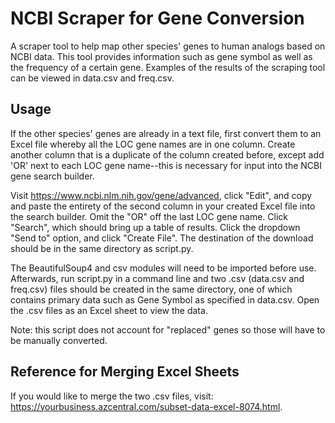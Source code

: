 # NCBI Scraper for Gene Conversion
A scraper tool to help map other species' genes to human analogs based on NCBI data. This tool provides information such as gene symbol as well as the frequency of a certain gene. Examples of the results of the scraping tool can be viewed in data.csv and freq.csv.

## Usage
If the other species' genes are already in a text file, first convert them to an Excel file whereby all the LOC gene names are in one column. Create another column that is a duplicate of the column created before, except add 'OR' next to each LOC gene name--this is necessary for input into the NCBI gene search builder.

Visit https://www.ncbi.nlm.nih.gov/gene/advanced, click "Edit", and copy and paste the entirety of the second column in your created Excel file into the search builder. Omit the "OR" off the last LOC gene name. Click "Search", which should bring up a table of results. Click the dropdown "Send to" option, and click "Create File". The destination of the download should be in the same directory as script.py.

The BeautifulSoup4 and csv modules will need to be imported before use. Afterwards, run script.py in a command line and two .csv (data.csv and freq.csv) files should be created in the same directory, one of which contains primary data such as Gene Symbol as specified in data.csv. Open the .csv files as an Excel sheet to view the data.

Note: this script does not account for "replaced" genes so those will have to be manually converted.

## Reference for Merging Excel Sheets
If you would like to merge the two .csv files, visit: https://yourbusiness.azcentral.com/subset-data-excel-8074.html.